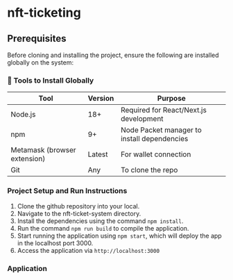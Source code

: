 # nft-ticketing

## Prerequisites
Before cloning and installing the project, ensure the following are installed globally on the system:

### 🔧 Tools to Install Globally

| Tool | Version | Purpose |
| ---- | ------- | ------- |
| Node.js | 18+ | Required for React/Next.js development |
| npm | 9+ | Node Packet manager to install dependencies |
| Metamask (browser extension) | Latest |	For wallet connection |
| Git |	Any |	To clone the repo |

### Project Setup and Run Instructions

1. Clone the github repository into your local.
2. Navigate to the nft-ticket-system directory.
3. Install the dependencies using the command `npm install`.
4. Run the command `npm run build` to compile the application.
5. Start running the application using `npm start`, which will deploy the app in the localhost port 3000.
6. Access the application via `http://localhost:3000`

### Application
